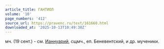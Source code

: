 ```yaml
---
article_title: ГАНТИОЛ
volume: '10'
page_numbers: '412'
source_url: https://pravenc.ru/text/161660.html
downloaded_at: '2025-10-13T10:49:38Z'
---
```


мч. (19 сент.) - см. [Ианнуарий](https://pravenc.ru/text/Ианнуарий.html), сщмч., еп. Беневентский, и др. мученики.
